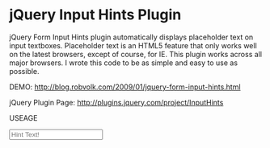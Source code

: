 jQuery Input Hints Plugin
=========================

jQuery Form Input Hints plugin automatically displays placeholder text on input textboxes.  Placeholder text is an HTML5 feature that only works well on the latest browsers, except of course, for IE.  This plugin works across all major browsers.
I wrote this code to be as simple and easy to use as possible.

DEMO: http://blog.robvolk.com/2009/01/jquery-form-input-hints.html

jQuery Plugin Page: http://plugins.jquery.com/project/InputHints


USEAGE

<script type="text/javascript">
$(function() {
	// hook up placeholder text on any input with a placeholder attribute
    $('input[placeholder]').inputHints();
});
</script>

<input type="text" placeholder="Hint Text!" />
